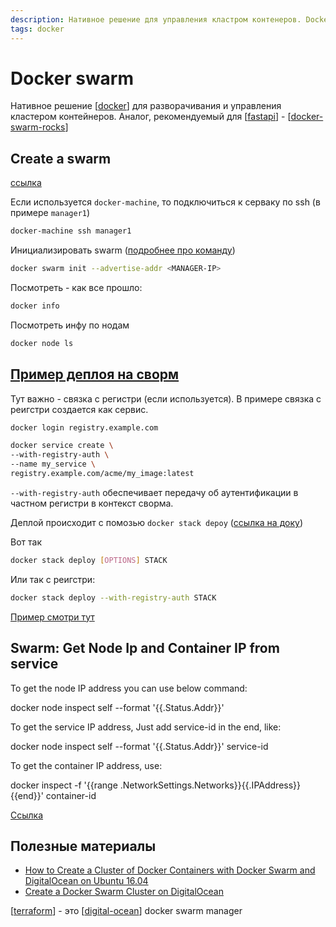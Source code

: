 ```yaml
---
description: Нативное решение для управления кластром контенеров. Docker swarm
tags: docker
---
```

# Docker swarm

Нативное решение [[docker]] для разворачивания и управления кластером контейнеров. Аналог, рекомендуемый для [[fastapi]] - [[docker-swarm-rocks]]

## Create a swarm

[ссылка](https://docs.docker.com/engine/swarm/swarm-tutorial/create-swarm/)

Если используется `docker-machine`, то подключиться к серваку по ssh (в примере `manager1`)

```sh
docker-machine ssh manager1
```

Инициализировать swarm ([подробнее про команду](https://docs.docker.com/engine/reference/commandline/swarm_init/))

```sh
docker swarm init --advertise-addr <MANAGER-IP>
```

Посмотреть - как все прошло:

```sh
docker info
```

Посмотреть инфу по нодам

```sh
docker node ls
```

## [Пример деплоя на сворм](https://docs.docker.com/engine/swarm/services/)

Тут важно - связка с регистри (если используется). В примере связка с реигстри создается как сервис.

```sh
docker login registry.example.com

docker service create \
--with-registry-auth \
--name my_service \
registry.example.com/acme/my_image:latest
```

`--with-registry-auth` обеспечивает передачу об аутентификации в частном регистри в контекст сворма.

Деплой происходит с помозью `docker stack depoy` ([ссылка на доку](https://docs.docker.com/engine/reference/commandline/stack_deploy/))

Вот так

```sh
docker stack deploy [OPTIONS] STACK
```

Или так с реигстри:

```sh
docker stack deploy --with-registry-auth STACK
```

[Пример смотри тут](http://littlebigextra.com/installing-docker-images-private-repositories-docker-swarm/)

## Swarm: Get Node Ip and Container IP from service

To get the node IP address you can use below command:

docker node inspect self --format '\{\{.Status.Addr\}\}'

To get the service IP address, Just add service-id in the end, like:

docker node inspect self --format '\{\{.Status.Addr\}\}' service-id

To get the container IP address, use:

docker inspect -f '\{\{range .NetworkSettings.Networks\}\}\{\{.IPAddress\}\}\{\{end\}\}' container-id

[Ссылка](https://stackoverflow.com/a/56071286/15966204)

## Полезные материалы

- [How to Create a Cluster of Docker Containers with Docker Swarm and DigitalOcean on Ubuntu 16.04](https://www.digitalocean.com/community/tutorials/how-to-create-a-cluster-of-docker-containers-with-docker-swarm-and-digitalocean-on-ubuntu-16-04)
- [Create a Docker Swarm Cluster on DigitalOcean](https://lunar.computer/posts/docker-swarm-digitalocean/)

[[terraform]] - это [[digital-ocean]] docker swarm manager

[//begin]: # "Autogenerated link references for markdown compatibility"
[docker]: ../lists/docker "Docker"
[fastapi]: fastapi "Fastapi"
[docker-swarm-rocks]: docker-swarm-rocks "Docker swarm rocks"
[terraform]: terraform "terraform"
[digital-ocean]: ../lists/digital-ocean "Digital ocean"
[//end]: # "Autogenerated link references"